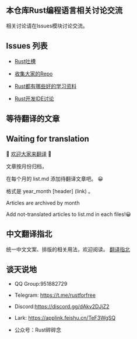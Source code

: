 
## 本仓库Rust编程语言相关讨论交流

相关讨论请在Issues模块讨论交流。

## Issues 列表

- [Rust吐槽](https://github.com/Praying/RustBackyard/issues/14)

- [收集大家的Repo](https://github.com/Praying/RustBackyard/issues/8)

- [Rust都有哪些好的学习资料](https://github.com/Praying/RustBackyard/issues/6)

- [Rust开发IDE讨论](https://github.com/Praying/RustBackyard/issues/4)

## 等待翻译的文章
## Waiting for translation


🎉 [欢迎大家来翻译](https://github.com/Praying/RustBackyard/Waiting_for_translation) 🎉

文章按月份归档，

在每个月的 list.md 添加待翻译文章吧。 😀

格式是 year_month [header] (link) 。

Articles are archived by month

Add not-translated articles to list.md in each files!😀

## 中文翻译指北

统一中文文案、排版的相关用法，欢迎阅读。
[翻译指北](https://github.com/Praying/RustBackyard/TranslatorReadMe.md)

## 谈天说地

- QQ Group:951882729

- Telegram: https://t.me/rustforfree 

- Discord:https://discord.gg/dAkv2DJjZ2

- Lark: https://applink.feishu.cn/TeF3WgSQ

- 公众号：Rust碎碎念